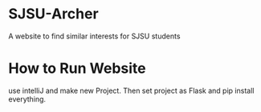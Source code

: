 # SJSU-Archer
A website to find similar interests for SJSU students



# How to Run Website
use intelliJ and make new Project. Then set project as Flask and pip install everything.
